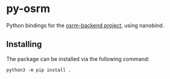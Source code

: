 # py-osrm
Python bindings for the [osrm-backend project](https://github.com/Project-OSRM/osrm-backend), using nanobind.

## Installing
The package can be installed via the following command:
```
python3 -m pip install .
```
